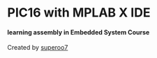 # PIC16 with MPLAB X IDE
#### learning assembly in Embedded System Course




Created by [superoo7](http://superoo7)
